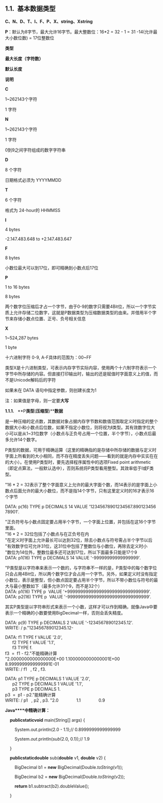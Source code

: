 ## **1.1.**  **基本数据类型**

**C、N、D、T、I、F、P、X、string、Xstring**

**P**：默认为8字节，最大允许16字节。最大整数位：16\*2 = 32 - 1 = 31 -14(允许最大小数位数) = 17位整数位

**类型**

**最大长度（字符数）**

**默认长度**

**说明**

**C**

1~262143个字符

1 字符

**N**

1~262143个字符

1 字符

0到9之间字符组成的数字字符串

**D**

8 个字符

日期格式必须为 YYYYMMDD

**T**

6 个字符

格式为 24-hour的 HHMMSS

**I**

4 bytes

\-2.147.483.648 to +2.147.483.647

**F**

8 bytes

小数位最大可以到17位，即可精确到小数点后17位

**P**

1 to 16 bytes

8 bytes

两个数字位压缩后才占一个字节，由于0-9的数字只需要4Bit位，所以一个字节实质上允许存储二位数字，这就是P数据类型为压缩数据类型的由来。并借用半个字节来存储小数点位置、正号、负号相关信息

**X**

1~524,287 bytes

1 byte

十六进制字符 0-9, A-F具体的范围为：00~FF

类型X是十六进制类型，可表示内存字节实际内容，使用两个十六制字符表示一个字节中所存储的内容。但直接打印输出时，输出的还是赋值时字面意义上的值，而不是Unicode解码后的字符

如果未在 DATA 语句中指定参数<length>，则创建长度为1

注：如果值是字母，则一定要**大写**

**1.1.1.**   **P****类型****(****压缩型****)****数据**

是一种压缩的定点数，其数据对象占据内存字节数和数值范围取定义时指定的整个数据大小和小数点后位数，如果不指定小数位，则将视为**I**类型。其有效数字位大小可以是从1~31位数字（小数点与正负号占用一个位置，半个字节），小数点后最多允许14个数字。

P类型的数据，可用于精确运算（这里的精确指的是存储中所存储的数据与定义时字面上所看到的大小相同，而不存在精度丢失问题——看到的就是内存中实实在在的大小）。在使用P类型时，要先选择程序属性中的选项Fixed point arithmetic（即定点算法，一般默认选中），否则系统将P类型看用整型。其效率低于I或F类型。

"16 \* 2 = 32表示了整个字面意义上允许的最大字面个数，而14表示的是字面上小数点后面允许的最大小数位，而不是指14个字节，只有这里定义时的16才表示16个字节

DATA: p(16) TYPE p DECIMALS 14 VALUE '12345678901234567.89012345678901'.

"正负符号与小数点固定要占用半个字节，一个字面上位置，并包括在这16个字节里面。  
"16 \* 2 = 32位包括了小数点与在正负号在内  
"在定义时字面上允许最长可以达到32位，除去小数点与符号需占半个字节以后  
"有效数字位可允许31位，这31位中包括了整数位与小数位，再除去定义时小  
"数位为14位外，整数位最多还可达到17位，所以下面最多只能是17个9  
DATA: p1(16) TYPE p DECIMALS 14 VALUE '-99999999999999999'.

"P类型是以字符串来表示一个数的，与字符串不一样的是，P类型中的每个数字位只会占用4Bit位，所以两个数字位才会占用一个字节。另外，如果定义时没有指定小数位，表示是整型，但小数点固定要占用半个字节，所以不带小数位与符号的最大与最小整数如下（最多允许31个9，而不是32个）  
DATA: p1(16) TYPE p  VALUE '+9999999999999999999999999999999'.  
DATA: p2(16) TYPE p  VALUE '-9999999999999999999999999999999'.

其实P类型是以字符串形式来表示一个小数，这样才可以作到精确，就像Java中要表示一个精确的小数要使用BigDecimal一样，否则会丢失精度。

DATA: p(9) TYPE p DECIMALS 2 VALUE '-123456789012345.12'.  
WRITE: / p."123456789012345.12-

DATA: f1 TYPE f VALUE '2.0',  
      f2 TYPE f VALUE '1.1',  
      f3 TYPE f.  
f3  \=  f1 \- f2."不能精确计算  
"2.0000000000000000E+00 1.1000000000000001E+00 8.9999999999999991E-01  
WRITE: / f1   , f2 , f3.  
  
DATA: p1 TYPE p DECIMALS 1 VALUE '2.0',  
      p2 TYPE p DECIMALS 1 VALUE '1.1',  
      p3 TYPE p DECIMALS 1.  
p3  \=  p1 \- p2."能精确计算  
WRITE: / p1   , p2 , p3. "2.0               1.1               0.9

**Java****中精确计算：**

    **publicstaticvoid** main(String\[\] args) {

        System.out.println(2.0 - 1.1);// 0.8999999999999999

        System.*out*.println(*sub*(2.0, 0.1));// 1.9

    }

    **publicstaticdouble** sub(**double** v1, **double** v2) {

        BigDecimal b1 = **new** BigDecimal(Double.*toString*(v1));

        BigDecimal b2 = **new** BigDecimal(Double.*toString*(v2));

        **return** b1.subtract(b2).doubleValue();

    }